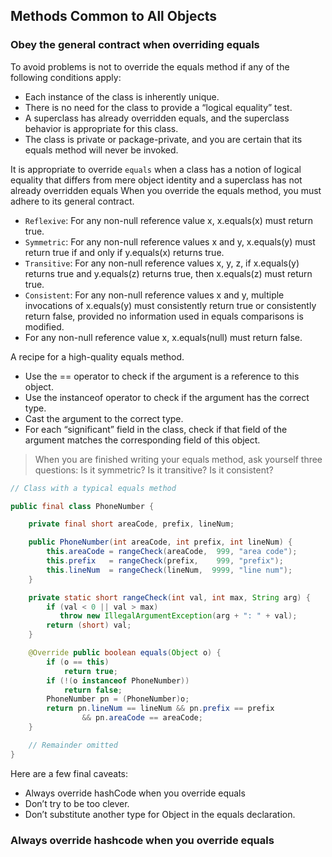 ## Methods Common to All Objects

### Obey the general contract when overriding equals

To avoid problems is not to override the equals method if any of the following conditions apply:

- Each instance of the class is inherently unique. 
- There is no need for the class to provide a “logical equality” test. 
- A superclass has already overridden equals, and the superclass behavior is appropriate for this class.
- The class is private or package-private, and you are certain that its equals method will never be invoked. 

It is appropriate to override `equals` when a class has a notion of logical equality that differs from mere object identity and a superclass has not already overridden equals
When you override the equals method, you must adhere to its general contract. 

- `Reflexive`: For any non-null reference value x, x.equals(x) must return true.
- `Symmetric`: For any non-null reference values x and y, x.equals(y) must return true if and only if y.equals(x) returns true.
- `Transitive`: For any non-null reference values x, y, z, if x.equals(y) returns true and y.equals(z) returns true, then x.equals(z) must return true.
- `Consistent`: For any non-null reference values x and y, multiple invocations of x.equals(y) must consistently return true or consistently return false, provided no information used in equals comparisons is modified.
- For any non-null reference value x, x.equals(null) must return false.

A recipe for a high-quality equals method.

- Use the == operator to check if the argument is a reference to this object.
- Use the instanceof operator to check if the argument has the correct type.
- Cast the argument to the correct type. 
- For each “significant” field in the class, check if that field of the argument matches the corresponding field of this object.

> When you are finished writing your equals method, ask yourself three questions: Is it symmetric? Is it transitive? Is it consistent?

```java
// Class with a typical equals method

public final class PhoneNumber {

    private final short areaCode, prefix, lineNum;

    public PhoneNumber(int areaCode, int prefix, int lineNum) {
        this.areaCode = rangeCheck(areaCode,  999, "area code");
        this.prefix   = rangeCheck(prefix,    999, "prefix");
        this.lineNum  = rangeCheck(lineNum,  9999, "line num");
    }

    private static short rangeCheck(int val, int max, String arg) {
        if (val < 0 || val > max)
           throw new IllegalArgumentException(arg + ": " + val);
        return (short) val;
    }

    @Override public boolean equals(Object o) {
        if (o == this)
            return true;
        if (!(o instanceof PhoneNumber))
            return false;
        PhoneNumber pn = (PhoneNumber)o;
        return pn.lineNum == lineNum && pn.prefix == prefix
                && pn.areaCode == areaCode;
    }

    // Remainder omitted
}
```

Here are a few final caveats:

- Always override hashCode when you override equals
- Don’t try to be too clever.
- Don’t substitute another type for Object in the equals declaration. 

### Always override hashcode when you override equals
